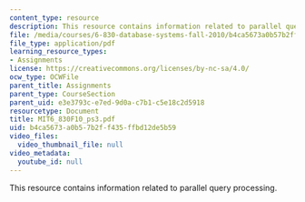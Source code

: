 ```yaml
---
content_type: resource
description: This resource contains information related to parallel query processing.
file: /media/courses/6-830-database-systems-fall-2010/b4ca5673a0b57b2ff435ffbd12de5b59_MIT6_830F10_ps3.pdf
file_type: application/pdf
learning_resource_types:
- Assignments
license: https://creativecommons.org/licenses/by-nc-sa/4.0/
ocw_type: OCWFile
parent_title: Assignments
parent_type: CourseSection
parent_uid: e3e3793c-e7ed-9d0a-c7b1-c5e18c2d5918
resourcetype: Document
title: MIT6_830F10_ps3.pdf
uid: b4ca5673-a0b5-7b2f-f435-ffbd12de5b59
video_files:
  video_thumbnail_file: null
video_metadata:
  youtube_id: null
---
```

This resource contains information related to parallel query processing.